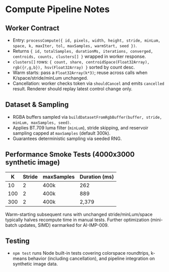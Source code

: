 # Compute Pipeline Notes

## Worker Contract
- Entry: `processCompute({ id, pixels, width, height, stride, minLum, space, k, maxIter, tol, maxSamples, warmStart, seed })`.
- Returns `{ id, totalSamples, durationMs, iterations, converged, centroids, counts, clusters[] }` wrapped in worker response.
- `clusters[]` rows: `{ count, share, centroidSpace(Float32Array), rgb({r,g,b}), hsv(Float32Array) }` sorted by count desc.
- Warm starts: pass a `Float32Array(k*3)`; reuse across calls when K/space/stride/minLum unchanged.
- Cancellation: worker checks token via `shouldCancel` and emits `cancelled` result. Renderer should replay latest control change only.

## Dataset & Sampling
- RGBA buffers sampled via `buildDatasetFromRgbBuffer(buffer, stride, minLum, maxSamples, seed)`.
- Applies BT.709 luma filter (`minLum`), stride skipping, and reservoir sampling capped at `maxSamples` (default 300k).
- Guarantees deterministic sampling via seeded RNG.

## Performance Smoke Tests (4000x3000 synthetic image)
| K | Stride | maxSamples | Duration (ms) |
|---|--------|------------|---------------|
| 10 | 2 | 400k | 262 |
| 100 | 2 | 400k | 889 |
| 300 | 2 | 400k | 2,379 |

Warm-starting subsequent runs with unchanged stride/minLum/space typically halves recompute time in manual tests. Further optimization (mini-batch updates, SIMD) earmarked for AI-IMP-009.

## Testing
- `npm test` runs Node built-in tests covering colorspace roundtrips, k-means behavior (including cancellation), and pipeline integration on synthetic image data.
